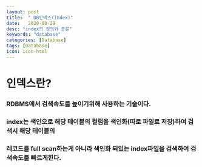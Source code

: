 ```yaml
---
layout: post
title:  " DB인덱스(index)"
date:   2020-08-29
desc: "index의 정의와 종류"
keywords: "database"
categories: [Database]
tags: [Database]
icon: icon-html
---
```


인덱스란?
====

### RDBMS에서 검색속도를 높이기위해 사용하는 기술이다.
### index는 색인으로 해당 테이블의 컬럼을 색인화(따로 파일로 저장)하여 검색시 해당 테이블의
### 레코드를 full scan하는게 아니라 색인화 되있는 index파일을 검색하여 검색속도를 빠르게한다.